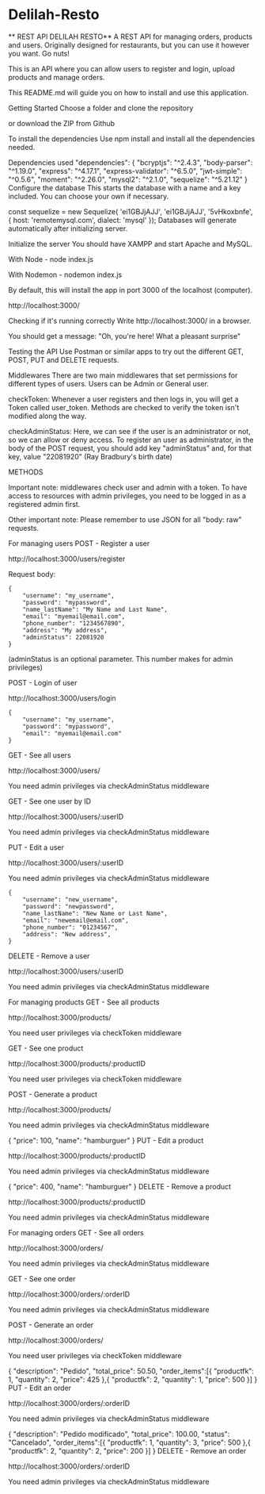 # Delilah-Resto

** REST API DELILAH RESTO**
A REST API for managing orders, products and users. Originally designed for restaurants, but you can use it however you want. Go nuts!

This is an API where you can allow users to register and login, upload products and manage orders.

This README.md will guide you on how to install and use this application.

Getting Started
Choose a folder and clone the repository

or download the ZIP from Github

To install the dependencies
Use npm install and install all the dependencies needed.

Dependencies used
"dependencies": {
    "bcryptjs": "^2.4.3",
    "body-parser": "^1.19.0",
    "express": "^4.17.1",
    "express-validator": "^6.5.0",
    "jwt-simple": "^0.5.6",
    "moment": "^2.26.0",
    "mysql2": "^2.1.0",
    "sequelize": "^5.21.12"
}
Configure the database
This starts the database with a name and a key included. You can choose your own if necessary.

const sequelize = new Sequelize(
    'ei1GBJjAJJ',
    'ei1GBJjAJJ',
    '5vHkoxbnfe',
{
    host: 'remotemysql.com',
    dialect: 'mysql'
});
Databases will generate automatically after initializing server.

Initialize the server
You should have XAMPP and start Apache and MySQL.

With Node - node index.js

With Nodemon - nodemon index.js

By default, this will install the app in port 3000 of the localhost (computer).

http://localhost:3000/

Checking if it's running correctly
Write http://localhost:3000/ in a browser.

You should get a message: "Oh, you're here! What a pleasant surprise"

Testing the API
Use Postman or similar apps to try out the different GET, POST, PUT and DELETE requests.

Middlewares
There are two main middlewares that set permissions for different types of users. Users can be Admin or General user.

checkToken: Whenever a user registers and then logs in, you will get a Token called user_token. Methods are checked to verify the token isn't modified along the way.

checkAdminStatus: Here, we can see if the user is an administrator or not, so we can allow or deny access. To register an user as administrator, in the body of the POST request, you should add key "adminStatus" and, for that key, value "22081920" (Ray Bradbury's birth date)

METHODS

Important note: middlewares check user and admin with a token. To have access to resources with admin privileges, you need to be logged in as a registered admin first.

Other important note: Please remember to use JSON for all "body: raw" requests.

For managing users
POST - Register a user

http://localhost:3000/users/register

Request body:

    {
        "username": "my_username",
        "password": "mypassword",
        "name_lastName": "My Name and Last Name",
        "email": "myemail@email.com",
        "phone_number": "1234567890",
        "address": "My address",
        "adminStatus": 22081920
    }
(adminStatus is an optional parameter. This number makes for admin privileges)

POST - Login of user

http://localhost:3000/users/login

    {
        "username": "my_username",
        "password": "mypassword",
        "email": "myemail@email.com"
    }
GET - See all users

http://localhost:3000/users/

You need admin privileges via checkAdminStatus middleware

GET - See one user by ID

http://localhost:3000/users/:userID

You need admin privileges via checkAdminStatus middleware

PUT - Edit a user

http://localhost:3000/users/:userID

You need admin privileges via checkAdminStatus middleware

    {
        "username": "new_username",
        "password": "newpassword",
        "name_lastName": "New Name or Last Name",
        "email": "newemail@email.com",
        "phone_number": "01234567",
        "address": "New address",
    }
DELETE - Remove a user

http://localhost:3000/users/:userID

You need admin privileges via checkAdminStatus middleware

For managing products
GET - See all products

http://localhost:3000/products/

You need user privileges via checkToken middleware

GET - See one product

http://localhost:3000/products/:productID

You need user privileges via checkToken middleware

POST - Generate a product

http://localhost:3000/products/

You need admin privileges via checkAdminStatus middleware

{
    "price": 100,
    "name": "hamburguer"
}
PUT - Edit a product

http://localhost:3000/products/:productID

You need admin privileges via checkAdminStatus middleware

{
    "price": 400,
    "name": "hamburguer"
}
DELETE - Remove a product

http://localhost:3000/products/:productID

You need admin privileges via checkAdminStatus middleware

For managing orders
GET - See all orders

http://localhost:3000/orders/

You need admin privileges via checkAdminStatus middleware

GET - See one order

http://localhost:3000/orders/:orderID

You need admin privileges via checkAdminStatus middleware

POST - Generate an order

http://localhost:3000/orders/

You need user privileges via checkToken middleware

{
    "description": "Pedido",
    "total_price": 50.50,
    "order_items":[{
        "productfk": 1,
        "quantity": 2,
        "price": 425
    },{
        "productfk": 2,
        "quantity": 1,
        "price": 500
}]
}
PUT - Edit an order

http://localhost:3000/orders/:orderID

You need admin privileges via checkAdminStatus middleware

{
    "description": "Pedido modificado",
    "total_price": 100.00,
    "status": "Cancelado",
    "order_items":[{
        "productfk": 1,
        "quantity": 3,
        "price": 500
    },{
        "productfk": 2,
        "quantity": 2,
        "price": 200
}]
}
DELETE - Remove an order

http://localhost:3000/orders/:orderID

You need admin privileges via checkAdminStatus middleware
